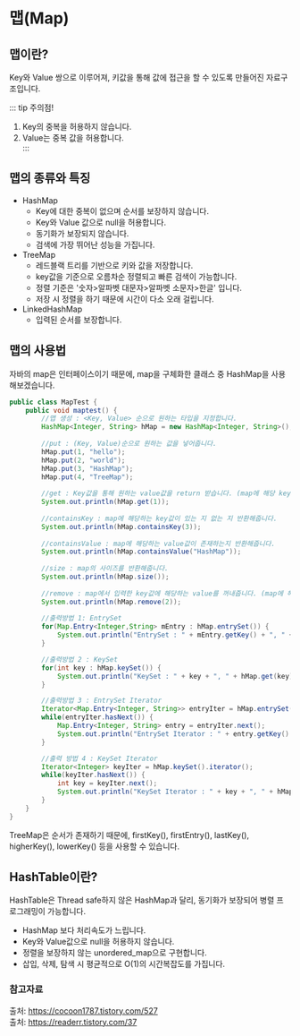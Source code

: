 # 맵(Map)

## 맵이란?

Key와 Value 쌍으로 이루어져, 키값을 통해 값에 접근을 할 수 있도록 만들어진 자료구조입니다.  

::: tip 주의점!
1. Key의 중복을 허용하지 않습니다.
2. Value는 중복 값을 허용합니다.  
:::

## 맵의 종류와 특징

- HashMap
  - Key에 대한 중복이 없으며 순서를 보장하지 않습니다.
  - Key와 Value 값으로 null을 허용합니다.
  - 동기화가 보장되지 않습니다.
  - 검색에 가장 뛰어난 성능을 가집니다.
- TreeMap
  - 레드블랙 트리를 기반으로 키와 값을 저장합니다.
  - key값을 기준으로 오름차순 정렬되고 빠른 검색이 가능합니다.
  - 정렬 기준은 '숫자>알파벳 대문자>알파벳 소문자>한글' 입니다.
  - 저장 시 정렬을 하기 때문에 시간이 다소 오래 걸립니다.
- LinkedHashMap
  - 입력된 순서를 보장합니다.

## 맵의 사용법

자바의 map은 인터페이스이기 때문에, map을 구체화한 클래스 중 HashMap을 사용해보겠습니다.
```java
public class MapTest {
    public void maptest() {
        //맵 생성 : <Key, Value> 순으로 원하는 타입을 지정합니다.
        HashMap<Integer, String> hMap = new HashMap<Integer, String>();
        
        //put : (Key, Value)순으로 원하는 값을 넣어줍니다.
        hMap.put(1, "hello");
        hMap.put(2, "world");
        hMap.put(3, "HashMap");
        hMap.put(4, "TreeMap");
        
        //get : Key값을 통해 원하는 value값을 return 받습니다. (map에 해당 key-value가 그대로 남아있음)
        System.out.println(hMap.get(1));
        
        //containsKey : map에 해당하는 key값이 있는 지 없는 지 반환해줍니다.
        System.out.println(hMap.containsKey(3));
        
        //containsValue : map에 해당하는 value값이 존재하는지 반환해줍니다.
        System.out.println(hMap.containsValue("HashMap"));
        
        //size : map의 사이즈를 반환해줍니다.
        System.out.println(hMap.size());
        
        //remove : map에서 입력한 key값에 해당하는 value를 꺼내줍니다. (map에 해당 key-value가 사라짐)
        System.out.println(hMap.remove(2));
        
        //출력방법 1: EntrySet
        for(Map.Entry<Integer,String> mEntry : hMap.entrySet()) {
            System.out.println("EntrySet : " + mEntry.getKey() + ", " + mEntry.getValue());
        }

        //출력방법 2 : KeySet
        for(int key : hMap.keySet()) {
            System.out.println("KeySet : " + key + ", " + hMap.get(key));
        }

        //출력방법 3 : EntrySet Iterator
        Iterator<Map.Entry<Integer, String>> entryIter = hMap.entrySet().iterator();
        while(entryIter.hasNext()) {
            Map.Entry<Integer, String> entry = entryIter.next();
            System.out.println("EntrySet Iterator : " + entry.getKey() + ", " + entry.getValue());
        }

        //출력 방법 4 : KeySet Iterator
        Iterator<Integer> keyIter = hMap.keySet().iterator();
        while(keyIter.hasNext()) {
            int key = keyIter.next();
            System.out.println("KeySet Iterator : " + key + ", " + hMap.get(key));
        }
    }
}
```

TreeMap은 순서가 존재하기 때문에, firstKey(), firstEntry(), lastKey(), higherKey(), lowerKey() 등을 사용할 수 있습니다.

## HashTable이란?
HashTable은 Thread safe하지 않은 HashMap과 달리, 동기화가 보장되어 병렬 프로그래밍이 가능합니다. 
- HashMap 보다 처리속도가 느립니다.
- Key와 Value값으로 null을 허용하지 않습니다.
- 정렬을 보장하지 않는 unordered_map으로 구현합니다.
- 삽입, 삭제, 탐색 시 평균적으로 O(1)의 시간복잡도를 가집니다.

### 참고자료
출처: https://cocoon1787.tistory.com/527  
출처: https://readerr.tistory.com/37  
